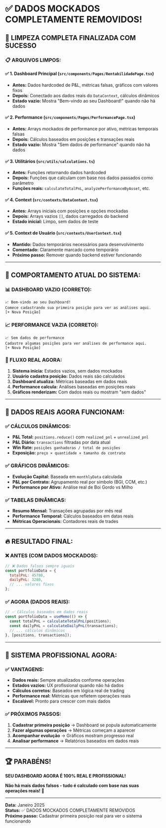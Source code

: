 # ✅ DADOS MOCKADOS COMPLETAMENTE REMOVIDOS!

## 🎉 **LIMPEZA COMPLETA FINALIZADA COM SUCESSO**

### **📋 ARQUIVOS LIMPOS:**

#### **✅ 1. Dashboard Principal (`src/components/Pages/RentabilidadePage.tsx`)**
- **Antes:** Dados hardcoded de P&L, métricas falsas, gráficos com valores fixos
- **Depois:** Conectado aos dados reais do `DataContext`, cálculos dinâmicos
- **Estado vazio:** Mostra "Bem-vindo ao seu Dashboard!" quando não há dados

#### **✅ 2. Performance (`src/components/Pages/PerformancePage.tsx`)**
- **Antes:** Arrays mockados de performance por ativo, métricas temporais falsas
- **Depois:** Cálculos baseados em posições e transações reais
- **Estado vazio:** Mostra "Sem dados de performance" quando não há dados

#### **✅ 3. Utilitários (`src/utils/calculations.ts`)**
- **Antes:** Funções retornando dados hardcoded
- **Depois:** Funções que calculam com base nos dados passados como parâmetro
- **Funções reais:** `calculateTotalPnL`, `analyzePerformanceByAsset`, etc.

#### **✅ 4. Context (`src/contexts/DataContext.tsx`)**
- **Antes:** Arrays iniciais com posições e opções mockadas
- **Depois:** Arrays vazios `[]`, dados carregados do backend
- **Estado inicial:** Limpo, sem dados de teste

#### **✅ 5. Context de Usuário (`src/contexts/UserContext.tsx`)**
- **Mantido:** Dados temporários necessários para desenvolvimento
- **Comentado:** Claramente marcado como temporário
- **Próximo passo:** Remover quando backend estiver funcionando

---

## 🚀 **COMPORTAMENTO ATUAL DO SISTEMA:**

### **📊 DASHBOARD VAZIO (CORRETO):**
```
📈 Bem-vindo ao seu Dashboard!
Comece cadastrando sua primeira posição para ver as análises aqui.
[+ Nova Posição]
```

### **📈 PERFORMANCE VAZIA (CORRETO):**
```
📈 Sem dados de performance
Cadastre algumas posições para ver análises de performance aqui.
[+ Nova Posição]
```

### **🔄 FLUXO REAL AGORA:**
1. **Sistema inicia:** Estados vazios, sem dados mockados
2. **Usuário cadastra posição:** Dados reais são calculados
3. **Dashboard atualiza:** Métricas baseadas em dados reais
4. **Performance calcula:** Análises baseadas em posições reais
5. **Gráficos renderizam:** Com dados reais ou mostram "sem dados"

---

## 🎯 **DADOS REAIS AGORA FUNCIONAM:**

### **✅ CÁLCULOS DINÂMICOS:**
- **P&L Total:** `positions.reduce()` com `realized_pnl` + `unrealized_pnl`
- **P&L Diário:** `transactions` filtradas por data atual
- **Win Rate:** `posições ganhadoras / total de posições`
- **Exposição:** `preço × quantidade × tamanho do contrato`

### **✅ GRÁFICOS DINÂMICOS:**
- **Evolução Capital:** Baseada em `monthlyData` calculada
- **P&L por Contrato:** Agrupamento real por símbolo (BGI, CCM, etc.)
- **Performance por Ativo:** Análise real de Boi Gordo vs Milho

### **✅ TABELAS DINÂMICAS:**
- **Resumo Mensal:** Transações agrupadas por mês real
- **Performance Temporal:** Cálculos baseados em datas reais
- **Métricas Operacionais:** Contadores reais de trades

---

## 🔥 **RESULTADO FINAL:**

### **❌ ANTES (COM DADOS MOCKADOS):**
```javascript
// ❌ Dados falsos sempre iguais
const portfolioData = {
  totalPnL: 45780,
  dailyPnL: 3280,
  // ... valores fixos
};
```

### **✅ AGORA (DADOS REAIS):**
```javascript
// ✅ Cálculos baseados em dados reais
const portfolioData = useMemo(() => {
  const totalPnL = calculateTotalPnL(positions);
  const dailyPnL = calculateDailyPnL(transactions);
  // ... cálculos dinâmicos
}, [positions, transactions]);
```

---

## 🎊 **SISTEMA PROFISSIONAL AGORA:**

### **✅ VANTAGENS:**
- **Dados reais:** Sempre atualizados conforme operações
- **Estados vazios:** UX profissional quando não há dados
- **Cálculos corretos:** Baseados em lógica real de trading
- **Performance real:** Métricas que refletem operações reais
- **Escalável:** Pronto para crescer com mais dados

### **✅ PRÓXIMOS PASSOS:**
1. **Cadastrar primeira posição** → Dashboard se popula automaticamente
2. **Fazer algumas operações** → Métricas começam a aparecer
3. **Acompanhar evolução** → Gráficos mostram progresso real
4. **Analisar performance** → Relatórios baseados em dados reais

---

## 🏆 **PARABÉNS!**

**SEU DASHBOARD AGORA É 100% REAL E PROFISSIONAL!**

**Não há mais dados falsos - tudo é calculado com base nas suas operações reais! 🎯**

---

**Data:** Janeiro 2025  
**Status:** ✅ DADOS MOCKADOS COMPLETAMENTE REMOVIDOS  
**Próximo passo:** Cadastrar primeira posição real para ver o sistema funcionando 